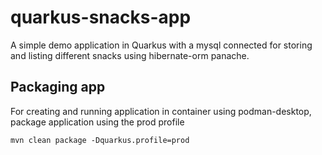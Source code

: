 # quarkus-snacks-app

A simple demo application in Quarkus with a mysql connected for storing and listing different snacks using hibernate-orm panache.

## Packaging app 

For creating and running application in container using podman-desktop, package application using the prod profile

`mvn clean package -Dquarkus.profile=prod`
